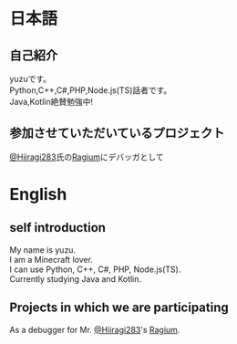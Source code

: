 # 日本語
## 自己紹介
yuzuです。  
Python,C++,C#,PHP,Node.js(TS)話者です。  
Java,Kotlin絶賛勉強中!  
## 参加させていただいているプロジェクト
[@Hiiragi283](https://github.com/Hiiragi283)氏の[Ragium](https://github.com/Hiiragi283/ragium)にデバッガとして  
# English
## self introduction
My name is yuzu.  
I am a Minecraft lover.  
I can use Python, C++, C#, PHP, Node.js(TS).  
Currently studying Java and Kotlin.  
## Projects in which we are participating
As a debugger for Mr. [@Hiiragi283](https://github.com/Hiiragi283)'s [Ragium](https://github.com/Hiiragi283/ragium).  
